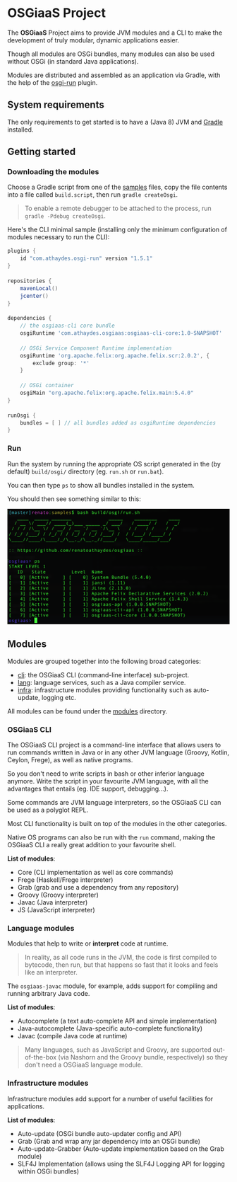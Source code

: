 # OSGiaaS Project

The **OSGiaaS** Project aims to provide JVM modules and a CLI to make the development
of truly modular, dynamic applications easier.

Though all modules are OSGi bundles, many modules can also be used without OSGi (in standard Java applications).

Modules are distributed and assembled as an application via Gradle, with the help of the
[osgi-run](https://github.com/renatoathaydes/osgi-run) plugin.

## System requirements

The only requirements to get started is to have a (Java 8) JVM and
[Gradle](https://docs.gradle.org/current/userguide/installation.html) installed.

## Getting started

### Downloading the modules

Choose a Gradle script from one of the [samples](../samples/) files, copy the file contents into a file called `build.script`,
then run `gradle createOsgi`.

> To enable a remote debugger to be attached to the process, run `gradle -Pdebug createOsgi`.

Here's the CLI minimal sample (installing only the minimum configuration of modules necessary to run the CLI):

```groovy
plugins {
    id "com.athaydes.osgi-run" version "1.5.1"
}

repositories {
    mavenLocal()
    jcenter()
}

dependencies {
    // the osgiaas-cli core bundle
    osgiRuntime 'com.athaydes.osgiaas:osgiaas-cli-core:1.0-SNAPSHOT'

    // OSGi Service Component Runtime implementation
    osgiRuntime 'org.apache.felix:org.apache.felix.scr:2.0.2', {
        exclude group: '*'
    }

    // OSGi container
    osgiMain "org.apache.felix:org.apache.felix.main:5.4.0"
}

runOsgi {
    bundles = [ ] // all bundles added as osgiRuntime dependencies
}
```

### Run

Run the system by running the appropriate OS script generated in the (by default) `build/osgi/` directory
(eg. `run.sh` or `run.bat`).

You can then type `ps` to show all bundles installed in the system.

You should then see something similar to this:

![OSGiaaS CLI](images/osgiaas-cli-minimal.png)

## Modules

Modules are grouped together into the following broad categories:

* [cli](cli): the OSGiaaS CLI (command-line interface) sub-project.
* [lang](lang): language services, such as a Java compiler service.
* [infra](infra): infrastructure modules providing functionality such as auto-update, logging etc.

All modules can be found under the [modules](../modules) directory.

### OSGiaaS CLI

The OSGiaaS CLI project is a command-line interface that allows users to run commands written in Java or in
any other JVM language (Groovy, Kotlin, Ceylon, Frege), as well as native programs.

So you don't need to write scripts in bash or other inferior language anymore. Write the script in your favourite
JVM language, with all the advantages that entails (eg. IDE support, debugging...).

Some commands are JVM language interpreters, so the OSGiaaS CLI can be used as a polyglot REPL.

Most CLI functionality is built on top of the modules in the other categories.

Native OS programs can also be run with the `run` command, making the OSGiaaS CLI a really great addition
to your favourite shell.

**List of modules**:

* Core (CLI implementation as well as core commands)
* Frege (Haskell/Frege interpreter)
* Grab (grab and use a dependency from any repository)
* Groovy (Groovy interpreter)
* Javac (Java interpreter)
* JS (JavaScript interpreter)

### Language modules

Modules that help to write or **interpret** code at runtime.

> In reality, as all code runs in the JVM, the code is first compiled to bytecode, then run, but that happens
  so fast that it looks and feels like an interpreter.

The `osgiaas-javac` module, for example, adds support for compiling and running arbitrary Java code.

**List of modules**:

* Autocomplete (a text auto-complete API and simple implementation)
* Java-autocomplete (Java-specific auto-complete functionality)
* Javac (compile Java code at runtime)

> Many languages, such as JavaScript and Groovy, are supported out-of-the-box (via Nashorn and the Groovy bundle,
respectively) so they don't need a OSGiaaS language module.

### Infrastructure modules

Infrastructure modules add support for a number of useful facilities for applications.

**List of modules**:

* Auto-update (OSGi bundle auto-updater config and API)
* Grab (Grab and wrap any jar dependency into an OSGi bundle)
* Auto-update-Grabber (Auto-update implementation based on the Grab module)
* SLF4J Implementation (allows using the SLF4J Logging API for logging within OSGi bundles)
